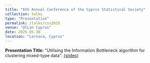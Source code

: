 ```yaml
---
title: "6th Annual Conference of the Cyprus Statistical Society"
collection: talks
type: "Presentation"
permalink: /talks/css2025
venue: "UCLan Cyprus"
date: 2025-05-30
location: "Larnaca, Cyprus"
---
```


**Presentation Title:** "Utilising the Information Bottleneck algorithm for clustering mixed-type data". [(slides)](https://drive.google.com/file/d/1x06q8tbxgb-xtwLO7bIKVNs33YZPvJn1/view?usp=sharing)
